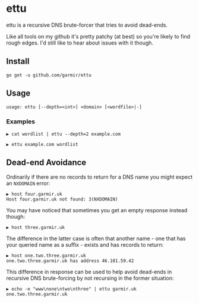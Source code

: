 # ettu

ettu is a recursive DNS brute-forcer that tries to avoid dead-ends.

Like all tools on my github it's pretty patchy (at best) so you're
likely to find rough edges. I'd still like to hear about issues with
it though.

## Install

```
go get -u github.com/garmir/ettu
```

## Usage

```
usage: ettu [--depth=<int>] <domain> [<wordfile>|-]
```

### Examples

```
▶ cat wordlist | ettu --depth=2 example.com 
```

```
▶ ettu example.com wordlist
```


## Dead-end Avoidance

Ordinarily if there are no records to return for a DNS name you might expect an `NXDOMAIN` error:

```
▶ host four.garmir.uk
Host four.garmir.uk not found: 3(NXDOMAIN)
```

You may have noticed that sometimes you get an empty response instead though:

```
▶ host three.garmir.uk
```

The difference in the latter case is often that another name - one that has your queried name as a suffix -
exists and has records to return:

```
▶ host one.two.three.garmir.uk
one.two.three.garmir.uk has address 46.101.59.42
```

This difference in response can be used to help avoid dead-ends in recursive DNS
brute-forcing by not recursing in the former situation:

```
▶ echo -e "www\none\ntwo\nthree" | ettu garmir.uk
one.two.three.garmir.uk
```
